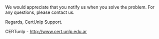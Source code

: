 We would appreciate that you notify us when you solve the problem. 
For any questions, please contact us.

Regards, CertUnlp Support.

CERTunlp - http://www.cert.unlp.edu.ar
